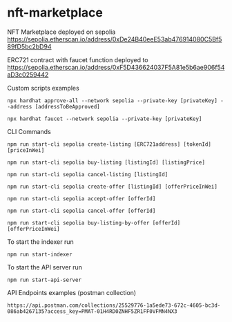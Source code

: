# nft-marketplace

NFT Marketplace deployed on sepolia https://sepolia.etherscan.io/address/0xDe24B40eeE53ab476914080C5Bf589fD5bc2bD94

ERC721 contract with faucet function deployed to https://sepolia.etherscan.io/address/0xF5D436624037F5A81e5b6ae906f54aD3c0259442



Custom scripts examples

`npx hardhat approve-all --network sepolia --private-key [privateKey] --address [addressToBeApproved]`

`npx hardhat faucet --network sepolia --private-key [privateKey]`

CLI Commands

`npm run start-cli sepolia create-listing [ERC721address] [tokenId] [priceInWei]`

`npm run start-cli sepolia buy-listing [listingId] [listingPrice]`

`npm run start-cli sepolia cancel-listing [listingId]`

`npm run start-cli sepolia create-offer [listingId] [offerPriceInWei]`

`npm run start-cli sepolia accept-offer [offerId]`

`npm run start-cli sepolia cancel-offer [offerId]`

`npm run start-cli sepolia buy-listing-by-offer [offerId] [offerPriceInWei]`

To start the indexer run 

`npm run start-indexer`

To start the API server run

`npm run start-api-server`

API Endpoints examples (postman collection)

`https://api.postman.com/collections/25529776-1a5ede73-672c-4605-bc3d-086ab4267135?access_key=PMAT-01H4RD0ZNHF5ZR1FF0VFMN4NX3`